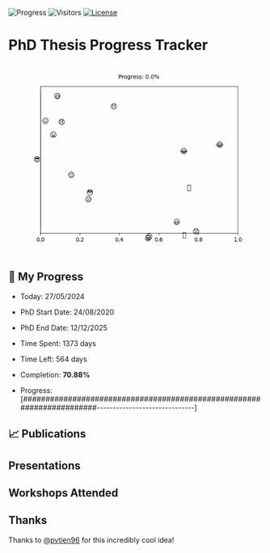![Progress](https://img.shields.io/badge/Progress-70.88%25-a0d669?style=flat-square)
![Visitors](https://api.visitorbadge.io/api/combined?path=https%3A%2F%2Fgithub.com%2Fpvtien96%2FPhD_Thesis_Tracker&label=Views&labelColor=%2337d67a&countColor=%23ff8a65&style=flat-square)
[![License](https://img.shields.io/badge/License-Apache_2.0-blue.svg)](https://opensource.org/licenses/Apache-2.0)

# PhD Thesis Progress Tracker

<td style="width: 10%; padding: 10px; border: none;">
      <img src="progress.gif" alt="Progress" style="height: 10%">
</td>

## :calendar: My Progress

- Today: 27/05/2024
- PhD Start Date: 24/08/2020
- PhD End Date: 12/12/2025

- Time Spent: 1373 days
- Time Left: 564 days
- Completion: <b>70.88%</b>
- Progress: [######################################################################------------------------------]

## 📈 Publications

## Presentations

## Workshops Attended

## Thanks

Thanks to [@pvtien96](https://github.com/pvtien96) for this incredibly cool idea!
